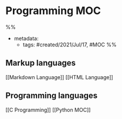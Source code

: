 # Programming MOC

%% 
- metadata:
	- tags: #created/2021/Jul/17, #MOC 
%%

## Markup languages
[[Markdown Language]]
[[HTML Language]]

## Programming languages
[[C Programming]]
[[Python MOC]]